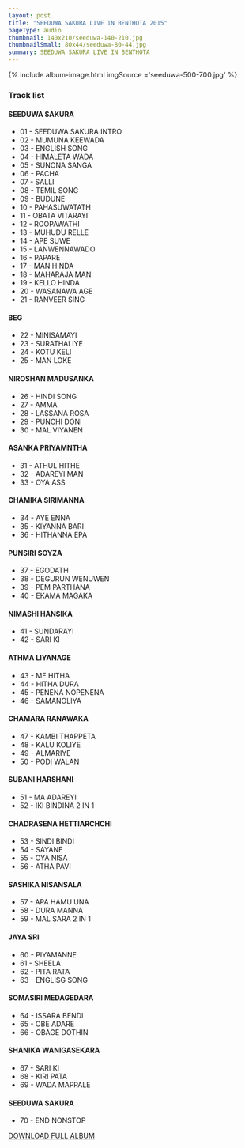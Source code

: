 ```yaml
---
layout: post
title: "SEEDUWA SAKURA LIVE IN BENTHOTA 2015"
pageType: audio
thumbnail: 140x210/seeduwa-140-210.jpg
thumbnailSmall: 80x44/seeduwa-80-44.jpg
summary: SEEDUWA SAKURA LIVE IN BENTHOTA
---
```


<div class="ab-player" data-boourl="https://audioboom.com/publishing/playlist/v3?autoplay=false&boo_content_type=playlist&data_for_content_type=1278798&image_option=small&link_color=%2358d1eb&player_theme=light&show_title=true&src=https%3A%2F%2Fapi.audioboom.com%2Fplaylists%2F1278798-seeduwa-sakura-live-in-benthota-2015" data-boowidth="100%" data-maxheight="285" data-iframestyle="background-color:transparent; display:block; min-width:300px; max-width:700px;" style="background-color:transparent;"></div><script type="text/javascript">(function() { var po = document.createElement("script"); po.type = "text/javascript"; po.async = true; po.src = "https://d15mj6e6qmt1na.cloudfront.net/cdn/embed.js"; var s = document.getElementsByTagName("script")[0]; s.parentNode.insertBefore(po, s); })();</script>

{% include album-image.html imgSource ='seeduwa-500-700.jpg' %}

### Track list 

#### SEEDUWA SAKURA

- 01 - SEEDUWA SAKURA INTRO 
- 02 - MUMUNA KEEWADA 
- 03 - ENGLISH SONG  
- 04 - HIMALETA WADA 
- 05 - SUNONA SANGA 
- 06 - PACHA  
- 07 - SALLI 
- 08 - TEMIL SONG 
- 09 - BUDUNE 
- 10 - PAHASUWATATH  
- 11 - OBATA VITARAYI 
- 12 - ROOPAWATHI 
- 13 - MUHUDU RELLE
- 14 - APE SUWE 
- 15 - LANWENNAWADO 
- 16 - PAPARE 
- 17 - MAN HINDA
- 18 - MAHARAJA MAN  
- 19 - KELLO HINDA 
- 20 - WASANAWA AGE 
- 21 - RANVEER SING 

#### BEG

- 22 - MINISAMAYI  
- 23 - SURATHALIYE 
- 24 - KOTU KELI 
- 25 - MAN LOKE 

#### NIROSHAN MADUSANKA

- 26 - HINDI SONG 
- 27 - AMMA  
- 28 - LASSANA ROSA 
- 29 - PUNCHI DONI 
- 30 - MAL VIYANEN 

#### ASANKA PRIYAMNTHA

- 31 - ATHUL HITHE 
- 32 - ADAREYI MAN  
- 33 - OYA ASS  

#### CHAMIKA SIRIMANNA

- 34 - AYE ENNA  
- 35 - KIYANNA BARI  
- 36 - HITHANNA EPA  

#### PUNSIRI SOYZA

- 37 - EGODATH  
- 38 - DEGURUN WENUWEN 
- 39 - PEM PARTHANA  
- 40 - EKAMA MAGAKA 

#### NIMASHI HANSIKA

- 41 - SUNDARAYI 
- 42 - SARI KI 

#### ATHMA LIYANAGE

- 43 - ME HITHA
- 44 - HITHA DURA 
- 45 - PENENA NOPENENA 
- 46 - SAMANOLIYA 

#### CHAMARA RANAWAKA

- 47 - KAMBI THAPPETA 
- 48 - KALU KOLIYE 
- 49 - ALMARIYE 
- 50 - PODI WALAN

#### SUBANI HARSHANI

- 51 - MA ADAREYI  
- 52 - IKI BINDINA 2 IN 1 

#### CHADRASENA HETTIARCHCHI

- 53 - SINDI BINDI
- 54 - SAYANE  
- 55 - OYA NISA  
- 56 - ATHA PAVI  

#### SASHIKA NISANSALA


- 57 - APA HAMU UNA 
- 58 - DURA MANNA  
- 59 - MAL SARA 2 IN 1  

#### JAYA SRI


- 60 - PIYAMANNE  
- 61 - SHEELA  
- 62 - PITA RATA  
- 63 - ENGLISG SONG  

#### SOMASIRI MEDAGEDARA


- 64 - ISSARA BENDI  
- 65 - OBE ADARE  
- 66 - OBAGE DOTHIN  

#### SHANIKA WANIGASEKARA

- 67 - SARI KI  
- 68 - KIRI PATA 
- 69 - WADA MAPPALE 

#### SEEDUWA SAKURA

- 70 - END NONSTOP 




<a 
  href="http://www.mediafire.com/download/7vosb8fl3ujni5b/SEEDUWA_SAKURA_LIVE_IN_BENTHOTA_2015.rar"
  class="btn" 
  target="_blank">
  DOWNLOAD FULL ALBUM
</a>
